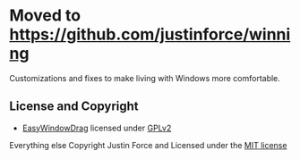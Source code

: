 # Moved to <https://github.com/justinforce/winning>

Customizations and fixes to make living with Windows more comfortable.


## License and Copyright

* [EasyWindowDrag][] licensed under [GPLv2][]

Everything else Copyright Justin Force and Licensed under the [MIT license][]

[EasyWindowDrag]: https://www.autohotkey.com/docs/scripts/EasyWindowDrag_(KDE).htm
[GPLv2]: https://www.autohotkey.com/docs/license.htm
[MIT license]: http://www.opensource.org/licenses/MIT
